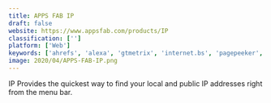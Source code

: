 ```yaml
---
title: APPS FAB IP
draft: false 
website: https://www.appsfab.com/products/IP
classification: ['']
platform: ['Web']
keywords: ['ahrefs', 'alexa', 'gtmetrix', 'internet.bs', 'pagepeeker', 'statcounter', 'ubersuggest', 'whois', 'worth_of_web_academy', 'cutestat']
image: 2020/04/APPS-FAB-IP.png
---
```

IP Provides the quickest way to find your local and public IP addresses right from the menu bar.